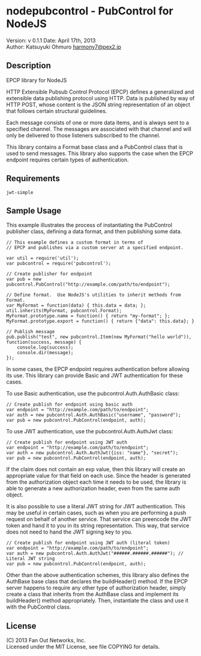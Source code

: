 nodepubcontrol - PubControl for NodeJS
======================================

Version: v 0.1.1
Date: April 17th, 2013  
Author: Katsuyuki Ohmuro <harmony7@pex2.jp>

Description
-----------

EPCP library for NodeJS

HTTP Extensible Pubsub Control Protocol (EPCP) defines a generalized and
extensible data publishing protocol using HTTP.  Data is published by way of
HTTP POST, whose content is the JSON string representation of an object that
follows certain structural guidelines.

Each message consists of one or more data items, and is always sent to a
specified channel.  The messages are associated with that channel and will
only be delivered to those listeners subscribed to the channel.

This library contains a Format base class and a PubControl class that is used
to send messages.  This library also supports the case when the EPCP endpoint
requires certain types of authentication.

Requirements
------------

    jwt-simple

Sample Usage
------------

This example illustrates the process of instantiating the PubControl publisher
class, defining a data format, and then publishing some data.

    // This example defines a custom format in terms of
    // EPCP and publishes via a custom server at a specified endpoint.

    var util = require('util');
    var pubcontrol = require('pubcontrol');

    // Create publisher for endpoint
    var pub = new pubcontrol.PubControl("http://example.com/path/to/endpoint");

    // Define format.  Use NodeJS's utilities to inherit methods from Format.
    var MyFormat = function(data) { this.data = data; };
    util.inherits(MyFormat, pubcontrol.Format);
    MyFormat.prototype.name = function() { return "my-format"; };
    MyFormat.prototype.export = function() { return {"data": this.data}; }

    // Publish message
    pub.publish("test", new pubcontrol.Item(new MyFormat("hello world")), function(success, message) {
        console.log(success);
        console.dir(message);
    });

In some cases, the EPCP endpoint requires authentication before allowing its
use.  This library can provide Basic and JWT authentication for these cases.

To use Basic authentication, use the pubcontrol.Auth.AuthBasic class:

    // Create publish for endpoint using basic auth
    var endpoint = "http://example.com/path/to/endpoint";
    var auth = new pubcontrol.Auth.AuthBasic("username", "password");
    var pub = new pubcontrol.PubControl(endpoint, auth);

To use JWT authentication, use the pubcontrol.Auth.AuthJwt class:

    // Create publish for endpoint using JWT auth
    var endpoint = "http://example.com/path/to/endpoint";
    var auth = new pubcontrol.Auth.AuthJwt({iss: "name"}, "secret");
    var pub = new pubcontrol.PubControl(endpoint, auth);

If the claim does not contain an exp value, then this library will create an
appropriate value for that field on each use.  Since the header is generated
from the authorization object each time it needs to be used, the library is
able to generate a new authorization header, even from the same auth object.

It is also possible to use a literal JWT string for JWT authentication.
This may be useful in certain cases, such as when you are performing a push
request on behalf of another service.  That service can preencode the JWT
token and hand it to you in its string representation.  This way, that service
does not need to hand the JWT signing key to you.

    // Create publish for endpoint using JWT auth (literal token)
    var endpoint = "http://example.com/path/to/endpoint";
    var auth = new pubcontrol.Auth.AuthJwt("######.######.######"); // Literal JWT string
    var pub = new pubcontrol.PubControl(endpoint, auth);

Other than the above authentication schemes, this library also defines the
AuthBase base class that declares the buildHeader() method.  If the EPCP server
happens to require any other type of authorization header, simply create a class
that inherits from the AuthBase class and implement its buildHeader() method
appropriately. Then, instantiate the class and use it with the PubControl class.

License
-------

(C) 2013 Fan Out Networks, Inc.  
Licensed under the MIT License, see file COPYING for details.
